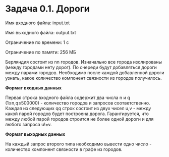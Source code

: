 # Задача 0.1. Дороги

Имя входного файла: input.txt

Имя выходного файла: output.txt

Ограничение по времени: 1 с

Ограничение по памяти: 256 МБ

Берляндия состоит из nn городов. Изначально все города изолированы (между городами нету дорог).
По очереди будут добавляться дороги между парами городов. Необходимо после каждой добавленной дороги узнать, какое количество компонент связности из городов получилось.

**Формат входных данных**

Первая строка входного файла содержит два числа n и q (1≤n,q≤500000) - количество городов и запросов соответственно.
Каждая из следующих qq строк состоит из двух чисел u,v - между какой парой городов будет построена дорога. Гарантируется, что между любой парой городов строится
не более одной дороги и для любого запроса u!=v.

**Формат выходных данных**

На каждый запрос второго типа необходимо вывести одно число - количество компонент связности в графе из городов.
